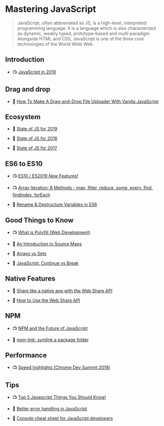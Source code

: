 # Mastering JavaScript

> JavaScript, often abbreviated as JS, is a high-level, interpreted programming language. It is a language which is also characterized as dynamic, weakly typed, prototype-based and multi-paradigm. Alongside HTML and CSS, JavaScript is one of the three core technologies of the World Wide Web.

## Introduction

- 📺 [JavaScript in 2019](https://youtu.be/cS6Txwk8Q-Q)

## Drag and drop

- 📖 [How To Make A Drag-and-Drop File Uploader With Vanilla JavaScript](https://www.smashingmagazine.com/2018/01/drag-drop-file-uploader-vanilla-js/)

## Ecosystem

- 📖 [State of JS for 2019](https://2019.stateofjs.com/)

- 📖 [State of JS for 2018](https://2018.stateofjs.com/introduction/)

- 📖 [State of JS for 2017](https://2017.stateofjs.com/2017/introduction)

## ES6 to ES10

- 📺 [ES10 / ES2019 _New_ Features!](https://www.youtube.com/watch?v=eps-J_p4eQY)

- 📺 [Array Iteration: 8 Methods - map, filter, reduce, some, every, find, findIndex, forEach](https://www.youtube.com/watch?v=Urwzk6ILvPQ)

- 📖 [Rename & Destructure Variables in ES6](https://wesbos.com/destructuring-renaming)

## Good Things to Know

- 📺 [What is Polyfill (Web Development)](https://www.youtube.com/watch?v=saewjAZlwlg)

- 📖 [An Introduction to Source Maps](https://blog.teamtreehouse.com/introduction-source-maps)

- 📖 [Arrays vs Sets](https://www.frontendmayhem.com/javascript-arrays-vs-sets/)

- 📖 [JavaScript: Continue vs Break](https://codeburst.io/javascript-continue-vs-break-47b5c15cacc6)

## Native Features

- 📖 [Share like a native app with the Web Share API](https://web.dev/web-share/)

- 📖 [How to Use the Web Share API](https://css-tricks.com/how-to-use-the-web-share-api/)

## NPM

- 📺 [NPM and the Future of JavaScript](https://www.youtube.com/watch?v=Qa4dxW-Qi2s)

- 📖 [npm-link: symlink a package folder](https://docs.npmjs.com/cli/link.html)

## Performance

- 📺 [Speed highlights (Chrome Dev Summit 2019)](https://www.youtube.com/watch?v=5_Ns2xfBMLw)

## Tips

- 📺 [Top 5 Javascript Things You Should Know!](https://www.youtube.com/watch?v=v0QTqHXiVNw)

- 📖 [Better error handling in JavaScript](https://medium.com/@iaincollins/error-handling-in-javascript-a6172ccdf9af)

- 📖 [Console cheat sheet for JavaScript developers](https://levelup.gitconnected.com/console-cheat-sheet-for-javascript-developers-21f0c49604d4)

